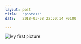 ```yaml
---
layout: post
title:  "photos!"
date:   2018-03-08 22:20:14 +0100

---
```

![My first picture](/_website/images/s.png)


[jekyll-docs]: https://jekyllrb.com/docs/home
[jekyll-gh]:   https://github.com/jekyll/jekyll
[jekyll-talk]: https://talk.jekyllrb.com/
